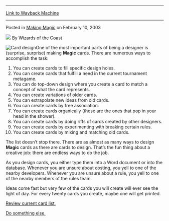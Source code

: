 
---
[Link to Wayback Machine](https://web.archive.org/web/20211130162318/https://magic.wizards.com/en/articles/archive/making-magic/2003-02-10-35)

[_metadata_:author]:- "Wizards of the Coast"
[_metadata_:description]:- "One of the most important parts of being a designer is (surprise, surprise) making Magic cards. There are numerous ways to accomplish the task:You can create cards to fill specific design holes. You can create cards that fulfill a need in the current tournament metagame. You can do top-down design where you create a card to match a concept of what the card represents. You can"
[_metadata_:generator]:- "Drupal 7 (http://drupal.org)"
[_metadata_:node]:- "618511"
[_metadata_:publish_date]:- "2003-02-10"
[_metadata_:source]:- "div-main-content"
[_metadata_:title]:- "| MAGIC: THE GATHERING"
[_metadata_:wayback_capture_timestamp]:- "2021-11-30 16:23:18"
[_metadata_:wayback_raw_url]:- "https://web.archive.org/web/20211130162318id_/https://magic.wizards.com/en/articles/archive/making-magic/2003-02-10-35"
[_metadata_:wayback_url]:- "https://magic.wizards.com/en/articles/archive/making-magic/2003-02-10-35"
---




 Posted in [Making Magic](/en/articles/columns/making-magic)
 on February 10, 2003 






![](https://media.magic.wizards.com/styles/auth_small/public/images/person/wizards_author.jpg)
By Wizards of the Coast











![Card design](https://media.magic.wizards.com/image_legacy_migration/magic/images/mtgcom/fcpics/making/58_design.jpg)One of the most important parts of being a designer is (surprise, surprise) making **Magic** cards. There are numerous ways to accomplish the task:

1. You can create cards to fill specific design holes.
2. You can create cards that fulfill a need in the current tournament metagame.
3. You can do top-down design where you create a card to match a concept of what the card represents.
4. You can create variations of older cards.
5. You can extrapolate new ideas from old cards.
6. You can create cards by free association.
7. You can create cards organically (these are the ones that pop in your head in the shower).
8. You can create cards by doing riffs of cards created by other designers.
9. You can create cards by experimenting with breaking certain rules.
10. You can create cards by mixing and matching old cards.

The list doesn’t stop there. There are as almost as many ways to design **Magic** cards as there are cards to design. That’s the fun thing about a creative job: there are endless ways to do the job.

As you design cards, you either type them into a Word document or into the database. Whenever you are unsure about costing, you yell to one of the nearby developers. Whenever you are unsure about a rule, you yell to one of the nearby members of the rules team.

Ideas come fast but very few of the cards you will create will ever see the light of day. For every twenty cards you create, maybe one will get printed.

[Review current card list.](http://archive.wizards.com/magic/mr58process.asp?go=34)
  
[Do something else.](http://archive.wizards.com/magic/mr58process.asp?go=var)








